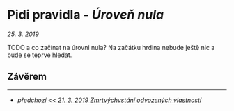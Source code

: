 # Pidi pravidla - *Úroveň nula*

*25. 3. 2019*

TODO a co začínat na úrovni nula? Na začátku hrdina nebude ještě nic a bude se teprve hledat.

## Závěrem

---

- *předchozí [<< 21. 3. 2019 Zmrtvýchvstání odvozených vlastností](2019-03-21-zmrtvychvstani_odvozenych_vlastnosti.md)*

